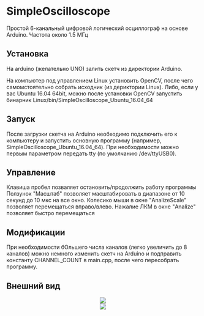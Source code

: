 # SimpleOscilloscope
Простой 6-канальный цифровой логический осциллограф на основе Arduino. Частота около 1.5 МГц

## Установка
На arduino (желательно UNO) залить скетч из директории Arduino.

На компьютер под управлением Linux установить OpenCV, после чего самомстоятельно собрать исходник (из дериктории Linux). Либо, если у вас Ubuntu 16.04 64bit, можно после установки OpenCV запустить бинарник Linux/bin/SimpleOscilloscope_Ubuntu_16.04_64

## Запуск
После загрузки скетча на Arduino необходимо подключить его к компьютеру и запустить основную программу (например, SimpleOscilloscope_Ubuntu_16.04_64). При необходимости можно первым параметром передать tty (по умолчанию /dev/ttyUSB0).

## Управление
Клавиша пробел позваляет остановить/продолжить работу программы
Ползунок "Масштаб" позволяет масштабировать в диапазоне от 10 секунд до 10 мкс на все окно. Колесико мыши в окне "AnalizeScale" позволяет перемещаться вправо/влево.
Нажалие ЛКМ в окне "Analize" позволяет быстро перемещаться

## Модификации
При необходимости бОльшего числа каналов (легко увеличить до 8 каналов) можно немного изменить скетч на Arduino и подправить константу CHANNEL_COUNT в main.cpp, после чего пересобрать программу.

## Внешний вид
<div align="center">
  <img src="http://vova.tom.ru/github/SimpleOscilloscope/Analize.png"><br>
  <img src="http://vova.tom.ru/github/SimpleOscilloscope/AnalizeScale.png"><br>
</div>
